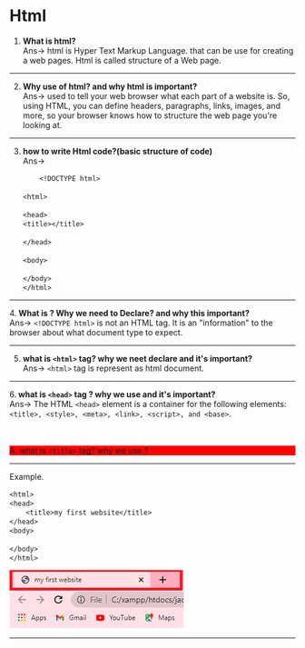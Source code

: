 # Html

1. <strong>What is html?</strong><br>
	Ans-> html is Hyper Text Markup Language. that can be use for creating a web pages. Html is called structure of a Web page.

********************************************************************************************************************************************************************************* 
2. <strong>Why use of html? and why html is important?</strong><br>
Ans-> used to tell your web browser what each part of a website is. So, using HTML, you can define headers, paragraphs, links, images, and more, so your browser knows how to structure the web page you're looking at.
 
*********************************************************************************************************************************************************************************
3. <strong>how to write Html code?(basic structure of code)</strong><br>
Ans->
	```language
		<!DOCTYPE html>

	<html>

	<head>
	<title></title>

	</head>

	<body>

	</body>
	</html>
	```



*********************************************************************************************************************************************************************************  
4.<strong> What is <!DOCTYPE html> ? Why we need to Declare? and why this important? </strong> <br>
 Ans-> ```<!DOCTYPE html>```  is not an HTML tag. It is an "information" to the browser about what document type to expect.
********************************************************************************************************************************************************************************
5. <strong>what is ```<html>``` tag?  why we neet declare and it's important?</strong><br>
 Ans-> ```<html>``` tag is represent as html document.
 ********************************************************************************************************************************************************************************
6.<strong> what is ```<head>``` tag ? why we use and it's important?</strong> <br>
 Ans-> The HTML ```<head>``` element is a container for the following elements: ```<title>, <style>, <meta>, <link>, <script>, and <base>```.
	<br>
	<br>				
	<p style="background-color: red">A. what is ```<title>``` tag? why we use ?</p>
	
*********************************************************************************************************************************************************************************
Example.	
		
```<!DOCTYPE html>
<html>
<head>
	<title>my first website</title>
</head>
<body>

</body>
</html>
```
<img src="first web site.png">
		
*********************************************************************************************************************************************************************************

 

